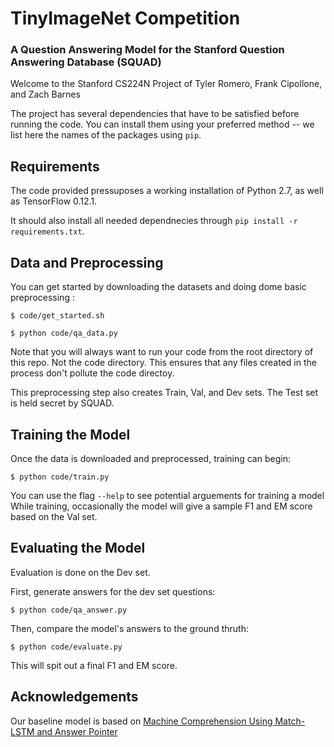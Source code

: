 # TinyImageNet Competition

### A Question Answering Model for the Stanford Question Answering Database (SQUAD)
Welcome to the Stanford CS224N Project of Tyler Romero, Frank Cipollone, and Zach Barnes

The project has several dependencies that have to be satisfied before running the code. You can install them using your preferred method -- we list here the names of the packages using `pip`.

## Requirements
The code provided pressuposes a working installation of Python 2.7, as well as TensorFlow 0.12.1.

It should also install all needed dependnecies through
`pip install -r requirements.txt`.

## Data and Preprocessing

You can get started by downloading the datasets and doing dome basic preprocessing :

`$ code/get_started.sh`

`$ python code/qa_data.py`

Note that you will always want to run your code from the root directory of this repo. Not the code directory.
This ensures that any files created in the process don't pollute the code directoy.

This preprocessing step also creates Train, Val, and Dev sets. The Test set is held secret by SQUAD.

## Training the Model

Once the data is downloaded and preprocessed, training can begin:

`$ python code/train.py`

You can use the flag `--help` to see potential arguements for training a model
While training, occasionally the model will give a sample F1 and EM score based on the Val set.

## Evaluating the Model

Evaluation is done on the Dev set.

First, generate answers for the dev set questions:

`$ python code/qa_answer.py`

Then, compare the model's answers to the ground thruth:

`$ python code/evaluate.py`

This will spit out a final F1 and EM score.

## Acknowledgements

Our baseline model is based on [Machine Comprehension Using Match-LSTM and Answer Pointer](https://arxiv.org/abs/1608.07905)




